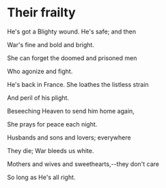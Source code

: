 # Their frailty

He's got a Blighty wound. He's safe; and then

  War's fine and bold and bright.

She can forget the doomed and prisoned men

  Who agonize and fight.



He's back in France. She loathes the listless strain

  And peril of his plight.

Beseeching Heaven to send him home again,

  She prays for peace each night.



Husbands and sons and lovers; everywhere

  They die; War bleeds us white.

Mothers and wives and sweethearts,--they don't care

  So long as He's all right.

